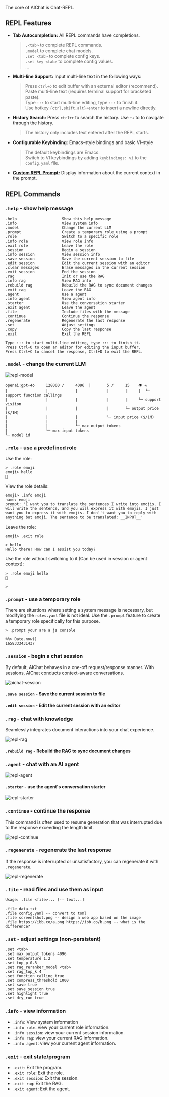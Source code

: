 The core of AIChat is Chat-REPL.

## REPL Features

- **Tab Autocompletion:** All REPL commands have completions.
    >  `.<tab>` to complete REPL commands. <br>
    >  `.model` to complete chat models. <br>
    >  `.set <tab>` to complete config keys. <br>
    >  `.set key <tab>` to complete config values. <br>
    > ... <br>
- **Multi-line Support:** Input multi-line text in the following ways:
    > Press `ctrl+o` to edit buffer with an external editor (recommend). <br>
    > Paste multi-line text (requires terminal support for bracketed paste). <br>
    > Type `:::` to start multi-line editing, type `:::` to finish it. <br>
    > Use hotkey `{ctrl,shift,alt}+enter` to insert a newline directly. <br>
- **History Search:** Press `ctrl+r` to search the history. Use `↑↓` to to navigate through the history.
    > The history only includes text entered after the REPL starts.
- **Configurable Keybinding:** Emacs-style bindings and basic VI-style
    > The default keybindings are Emacs. <br>
    > Switch to VI keybindings by adding `keybindings: vi` to the `config.yaml` file. <br>
- **[Custom REPL Prompt](https://github.com/sigoden/aichat/wiki/Custom-REPL-Prompt):** Display information about the current context in the prompt. 

## REPL Commands

### `.help` - show help message

```
.help                    Show this help message
.info                    View system info
.model                   Change the current LLM
.prompt                  Create a temporary role using a prompt
.role                    Switch to a specific role
.info role               View role info
.exit role               Leave the role
.session                 Begin a session
.info session            View session info
.save session            Save the current session to file
.edit session            Edit the current session with an editor
.clear messages          Erase messages in the current session
.exit session            End the session
.rag                     Init or use the RAG
.info rag                View RAG info
.rebuild rag             Rebuild the RAG to sync document changes
.exit rag                Leave the RAG
.agent                   Use a agent
.info agent              View agent info
.starter                 Use the conversation starter
.exit agent              Leave the agent
.file                    Include files with the message
.continue                Continue the response
.regenerate              Regenerate the last response
.set                     Adjust settings
.copy                    Copy the last response
.exit                    Exit the REPL

Type ::: to start multi-line editing, type ::: to finish it.
Press Ctrl+O to open an editor for editing the input buffer.
Press Ctrl+C to cancel the response, Ctrl+D to exit the REPL.
```

### `.model` - change the current LLM

![repl-model](https://github.com/sigoden/aichat/assets/4012553/950ddda3-a561-4761-ba07-47ca142d35f2)

```
openai:gpt-4o     128000 /     4096  |       5 /     15    👁 ⚒ 
|                 |            |             |       |     |  └─ support function callings
|                 |            |             |       |     └─ support visiion
|                 |            |             |       └─ output price ($/1M)
|                 |            |             └─ input price ($/1M)
|                 |            |
|                 |            └─ max output tokens
|                 └─ max input tokens
└─ model id
```

### `.role` - use a predefined role

Use the role:

```
> .role emoji
emoji> hello
👋
```

View the role details:
```
emoji> .info emoji
name: emoji
prompt: 'I want you to translate the sentences I write into emojis. I will write the sentence, and you will express it with emojis. I just want you to express it with emojis. I don''t want you to reply with anything but emoji. The sentence to be translated: __INPUT__'
```

Leave the role:
```
emoji> .exit role

> hello
Hello there! How can I assist you today?
```

Use the role without switching to it (Can be used in session or agent context):
```
> .role emoji hello
👋

>
```

### `.prompt` - use a temporary role

There are situations where setting a system message is necessary, but modifying the `roles.yaml` file is not ideal.
Use the `.prompt` feature to create a temporary role specifically for this purpose.

```
> .prompt your are a js console

%%> Date.now()
1658333431437
```

### `.session` - begin a chat session

By default, AIChat behaves in a one-off request/response manner.
With sessions, AIChat conducts context-aware conversations.

![aichat-session](https://github.com/sigoden/aichat/assets/4012553/1444c5c9-ea67-4ad2-80df-a76954e8cce0)

#### `.save session` - Save the current session to file

#### `.edit session` - Edit the current session with an editor

### `.rag` - chat with knowledge

Seamlessly integrates document interactions into your chat experience.

![repl-rag](https://github.com/sigoden/aichat/assets/4012553/6f3e5908-9c95-4d7d-aa9c-7e973ecf9354)

#### `.rebuild rag` - Rebuild the RAG to sync document changes

### `.agent` - chat with an AI agent

![repl-agent](https://github.com/sigoden/aichat/assets/4012553/7308a423-2ee5-4847-be1b-a53538bc98dc)

#### `.starter` - use the agent's conversation starter

![repl-starter](https://github.com/sigoden/aichat/assets/4012553/6826f5c3-0ebe-4a78-80b9-00ebf9aaafd8)


### `.continue` - continue the response

This command is often used to resume generation that was interrupted due to the response exceeding the length limit.

![repl-continue](https://github.com/sigoden/aichat/assets/4012553/478623ba-ebaa-4855-a232-c16536d1651d)

### `.regenerate` - regenerate the last response

If the response is interrupted or unsatisfactory, you can regenerate it with `.regenerate`.

![repl-regenerate](https://github.com/sigoden/aichat/assets/4012553/72484983-b7ea-4e23-b0a2-a66a24c96922)

### `.file` - read files and use them as input

```
Usage: .file <file>... [-- text...]

.file data.txt
.file config.yaml -- convert to toml
.file screentshot.png -- design a web app based on the image
.file https://ibb.co/a.png https://ibb.co/b.png -- what is the difference?
```

### `.set` - adjust settings (non-persistent)

```
.set <tab>
.set max_output_tokens 4096
.set temperature 1.2
.set top_p 0.8
.set rag_reranker_model <tab>
.set rag_top_k 4
.set function_calling true
.set compress_threshold 1000
.set save true
.set save_session true
.set highlight true
.set dry_run true
```

### `.info` - view information

- `.info`: View system information
- `.info role`: view your current role information.
- `.info session`: view your current session information.
- `.info rag`: view your current RAG information.
- `.info agent`: view your current agent information.


### `.exit` - exit state/program

- `.exit`: Exit the program.
- `.exit role`: Exit the role.
- `.exit session`: Exit the session.
- `.exit rag`: Exit the RAG.
- `.exit agent`: Exit the agent.

